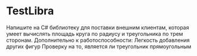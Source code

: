 # TestLibra
Напишите на C# библиотеку для поставки внешним клиентам, которая умеет вычислять площадь круга по радиусу и треугольника по трем сторонам. Дополнительно к работоспособности:
Легкость добавления других фигур
Проверку на то, является ли треугольник прямоугольным
